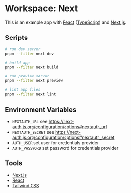 # Workspace: Next

This is an example app with [React](https://reactjs.org) ([TypeScript](https://www.typescriptlang.org)) and [Next.js](https://nextjs.org).

## Scripts

```sh
# run dev server
pnpm --filter next dev

# build app
pnpm --filter next build

# run preview server
pnpm --filter next preview

# lint app files
pnpm --filter next lint
```

## Environment Variables

- `NEXTAUTH_URL` see https://next-auth.js.org/configuration/options#nextauth_url
- `NEXTAUTH_SECRET` see https://next-auth.js.org/configuration/options#nextauth_secret
- `AUTH_USER` set user for credentials provider
- `AUTH_PASSWORD` set password for credentials provider

## Tools

- [Next.js](https://nextjs.org)
- [React](https://reactjs.org)
- [Tailwind CSS](https://tailwindcss.com)
